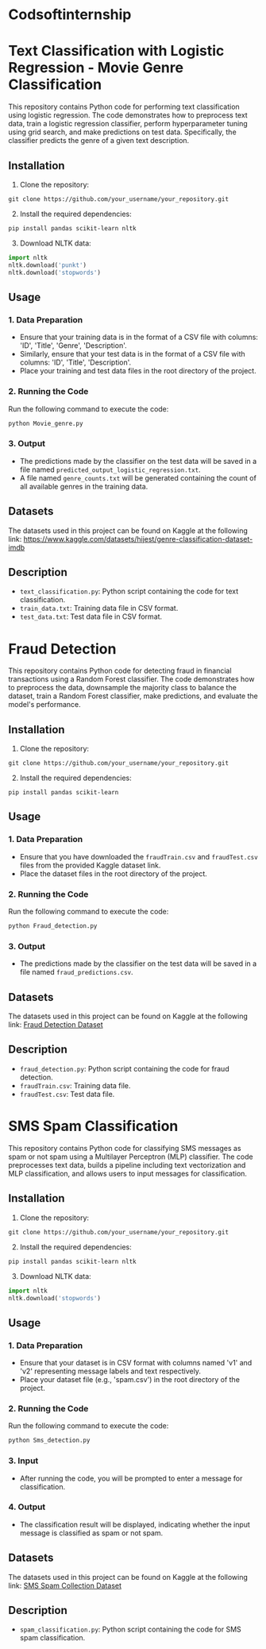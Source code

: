 # Codsoftinternship
# Text Classification with Logistic Regression - Movie Genre Classification 

This repository contains Python code for performing text classification using logistic regression. The code demonstrates how to preprocess text data, train a logistic regression classifier, perform hyperparameter tuning using grid search, and make predictions on test data. Specifically, the classifier predicts the genre of a given text description.

## Installation

1. Clone the repository:

```
git clone https://github.com/your_username/your_repository.git
```

2. Install the required dependencies:

```
pip install pandas scikit-learn nltk
```

3. Download NLTK data:

```python
import nltk
nltk.download('punkt')
nltk.download('stopwords')
```

## Usage

### 1. Data Preparation

- Ensure that your training data is in the format of a CSV file with columns: 'ID', 'Title', 'Genre', 'Description'.
- Similarly, ensure that your test data is in the format of a CSV file with columns: 'ID', 'Title', 'Description'.
- Place your training and test data files in the root directory of the project.

### 2. Running the Code

Run the following command to execute the code:

```bash
python Movie_genre.py
```

### 3. Output

- The predictions made by the classifier on the test data will be saved in a file named `predicted_output_logistic_regression.txt`.
- A file named `genre_counts.txt` will be generated containing the count of all available genres in the training data.

## Datasets
The datasets used in this project can be found on Kaggle at the following link: https://www.kaggle.com/datasets/hijest/genre-classification-dataset-imdb

## Description

- `text_classification.py`: Python script containing the code for text classification. 
- `train_data.txt`: Training data file in CSV format.
- `test_data.txt`: Test data file in CSV format.



# Fraud Detection

This repository contains Python code for detecting fraud in financial transactions using a Random Forest classifier. The code demonstrates how to preprocess the data, downsample the majority class to balance the dataset, train a Random Forest classifier, make predictions, and evaluate the model's performance.

## Installation

1. Clone the repository:

```
git clone https://github.com/your_username/your_repository.git
```

2. Install the required dependencies:

```
pip install pandas scikit-learn
```

## Usage

### 1. Data Preparation

- Ensure that you have downloaded the `fraudTrain.csv` and `fraudTest.csv` files from the provided Kaggle dataset link.
- Place the dataset files in the root directory of the project.

### 2. Running the Code

Run the following command to execute the code:

```bash
python Fraud_detection.py
```

### 3. Output

- The predictions made by the classifier on the test data will be saved in a file named `fraud_predictions.csv`.

## Datasets

The datasets used in this project can be found on Kaggle at the following link: [Fraud Detection Dataset](https://www.kaggle.com/datasets/kartik2112/fraud-detection)

## Description

- `fraud_detection.py`: Python script containing the code for fraud detection.
- `fraudTrain.csv`: Training data file.
- `fraudTest.csv`: Test data file.



# SMS Spam Classification

This repository contains Python code for classifying SMS messages as spam or not spam using a Multilayer Perceptron (MLP) classifier. The code preprocesses text data, builds a pipeline including text vectorization and MLP classification, and allows users to input messages for classification.

## Installation

1. Clone the repository:

```
git clone https://github.com/your_username/your_repository.git
```

2. Install the required dependencies:

```
pip install pandas scikit-learn nltk
```

3. Download NLTK data:

```python
import nltk
nltk.download('stopwords')
```

## Usage

### 1. Data Preparation

- Ensure that your dataset is in CSV format with columns named 'v1' and 'v2' representing message labels and text respectively.
- Place your dataset file (e.g., 'spam.csv') in the root directory of the project.

### 2. Running the Code

Run the following command to execute the code:

```bash
python Sms_detection.py
```

### 3. Input

- After running the code, you will be prompted to enter a message for classification.

### 4. Output

- The classification result will be displayed, indicating whether the input message is classified as spam or not spam.

## Datasets

The datasets used in this project can be found on Kaggle at the following link: [SMS Spam Collection Dataset](https://www.kaggle.com/datasets/uciml/sms-spam-collection-dataset)

## Description

- `spam_classification.py`: Python script containing the code for SMS spam classification. 
